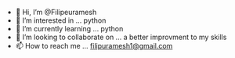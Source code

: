 - 👋 Hi, I’m @Filipeuramesh
- 👀 I’m interested in ... python
- 🌱 I’m currently learning ... python
- 💞️ I’m looking to collaborate on ...  a better improvment to my skills
- 📫 How to reach me ... filipuramesh1@gmail.com
<!---
Filipeuramesh/Filipeuramesh is a ✨ special ✨ repository because its `README.md` (this file) appears on your GitHub profile.
You can click the Preview link to take a look at your changes.
--->
